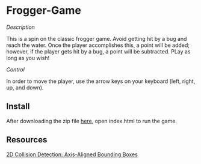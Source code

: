 # Frogger-Game 

_Description_

This is a spin on the classic frogger game.  Avoid getting hit by a bug and reach the water.  Once the player accomplishes this, a point will be added; however, if the player gets hit by a bug, a point will be subtracted.  PLay as long as you wish!  

_Control_

In order to move the player, use the arrow keys on your keyboard (left, right, up, and down).  


## Install

After downloading the zip file [here](http://github.com/jw840007025/Frogger-Game/archive/master.zip), open index.html to run the game.  

## Resources

[2D Collision Detection:  Axis-Aligned Bounding Boxes](https://developer.mozilla.org/en-US/docs/Games/Techniques/2D_collision_detection)
